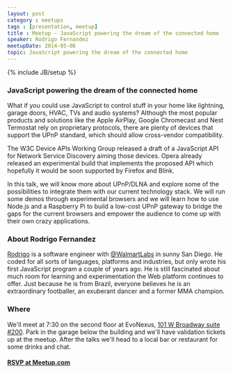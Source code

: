 ```yaml
---
layout: post
category : meetups
tags : [presentation, meetup]
title : Meetup - JavaScript powering the dream of the connected home
speaker: Rodrigo Fernandez
meetupDate: 2014-05-06
topic: JavaScript powering the dream of the connected home
---
```


{% include JB/setup %}

### JavaScript powering the dream of the connected home

What if you could use JavaScript to control stuff in your home like lightning, garage doors, HVAC, TVs and audio systems? Although the most popular products and solutions like the Apple AirPlay, Google Chromecast and Nest Termostat rely on proprietary protocols, there are plenty of devices that support the UPnP standard, which should allow cross-vendor compatibility.

The W3C Device APIs Working Group released a draft of a JavaScript API for Network Service Discovery aiming those devices. Opera already released an experimental build that implements the proposed API which hopefully it would be soon supported by Firefox and Blink.

In this talk, we will know more about UPnP/DLNA and explore some of the possibilities to integrate them with our current technology stack. We will run some demos through experimental browsers and we will learn how to use Node.js and a Raspberry Pi to build a low-cost UPnP gateway to bridge the gaps for the current browsers and empower the audience to come up with their own crazy applications.


### About Rodrigo Fernandez

[Rodrigo](https://twitter.com/rodrifernandez) is a software engineer with [@WalmartLabs](http://twitter.com/walmartlabs) in sunny San Diego. He coded for all sorts of languages, platforms and industries, but only wrote his first JavaScript program a couple of years ago. He is still fascinated about much room for learning and experimentation the Web platform continues to offer. Just because he is from Brazil, everyone believes he is an extraordinary footballer, an exuberant dancer and a former MMA champion.

### Where

We'll meet at 7:30 on the second floor at EvoNexus, [101 W Broadway suite #200](https://www.google.com/maps/preview/place/101+W+Broadway+%23200,+San+Diego,+CA+92101/@32.7150983,-117.164295,17z/data=!3m1!4b1!4m2!3m1!1s0x80d954a84a1fe9a1:0x37a8c0521720bfd?hl=en). Park in the garage below the building
and we'll have validation tickets up at the meetup. After the talks we'll head to a local bar or restaurant
for some drinks and chat.

#### [RSVP at Meetup.com](http://www.meetup.com/sandiegojs/events/159050222/)